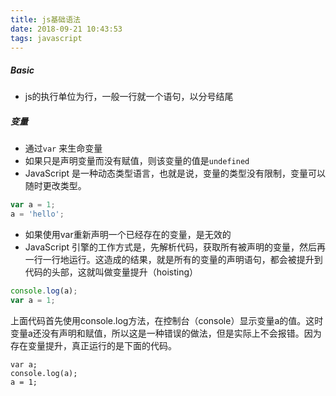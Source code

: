 ```yaml
---
title: js基础语法
date: 2018-09-21 10:43:53
tags: javascript
---
```

##### Basic
* js的执行单位为行，一般一行就一个语句，以分号结尾
##### 变量
* 通过`var` 来生命变量
* 如果只是声明变量而没有赋值，则该变量的值是`undefined`
* JavaScript 是一种动态类型语言，也就是说，变量的类型没有限制，变量可以随时更改类型。
```js
var a = 1;
a = 'hello';
```
* 如果使用var重新声明一个已经存在的变量，是无效的
* JavaScript 引擎的工作方式是，先解析代码，获取所有被声明的变量，然后再一行一行地运行。这造成的结果，就是所有的变量的声明语句，都会被提升到代码的头部，这就叫做变量提升（hoisting）
```js
console.log(a);
var a = 1;
```
上面代码首先使用console.log方法，在控制台（console）显示变量a的值。这时变量a还没有声明和赋值，所以这是一种错误的做法，但是实际上不会报错。因为存在变量提升，真正运行的是下面的代码。
```
var a;
console.log(a);
a = 1;
```
